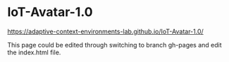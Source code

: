 # IoT-Avatar-1.0
https://adaptive-context-environments-lab.github.io/IoT-Avatar-1.0/

This page could be edited through switching to branch gh-pages and edit the index.html file.

